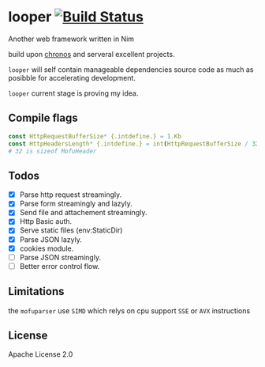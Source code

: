 # looper  [![Build Status](travis)](https://travis-ci.org/bung87/looper)  


[travis]: https://travis-ci.org/bung87/looper.svg?branch=master

Another web framework written in Nim  

build upon [chronos](https://github.com/status-im/nim-chronos.git) and serveral excellent projects.

`looper` will self contain manageable dependencies source code as much as posibble for accelerating development.  

`looper` current stage is proving my idea.  

## Compile flags  

``` nim 
const HttpRequestBufferSize* {.intdefine.} = 1.Kb
const HttpHeadersLength* {.intdefine.} = int(HttpRequestBufferSize / 32) 
# 32 is sizeof MofuHeader
```

## Todos  

- [x] Parse http request streamingly.  
- [x] Parse form streamingly and lazyly.  
- [x] Send file and attachement streamingly.  
- [x] Http Basic auth.  
- [x] Serve static files (env:StaticDir)  
- [x] Parse JSON lazyly.  
- [x] cookies module.  
- [ ] Parse JSON streamingly.  
- [ ] Better error control flow.  

## Limitations  

the `mofuparser` use `SIMD` which relys on cpu support `SSE` or `AVX` instructions  

## License  

Apache License 2.0